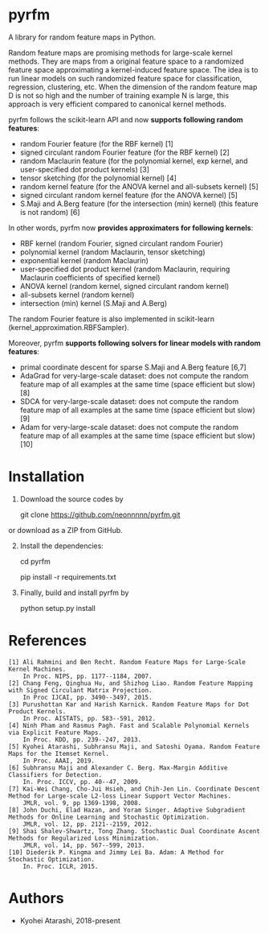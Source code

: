 # pyrfm
A library for random feature maps in Python.

Random feature maps are promising methods for large-scale kernel methods.
They are maps from a original feature space to a randomized feature space 
approximating a kernel-induced feature space.
The idea is to run linear models on such randomized feature space for 
classification, regression, clustering, etc.
When the dimension of the random feature map D is not so high and the number of
training example N is large, this approach is very efficient compared to 
canonical kernel methods.

pyrfm follows the scikit-learn API and now **supports following random features**:

 - random Fourier feature (for the RBF kernel) [1]
 - signed circulant random Fourier feature (for the RBF kernel) [2]
 - random Maclaurin feature (for the polynomial kernel, exp kernel, and 
 user-specified dot product kernels) [3]
 - tensor sketching (for the polynomial kernel) [4]
 - random kernel feature (for the ANOVA kernel and all-subsets kernel) [5]
 - signed circulant random kernel feature (for the ANOVA kernel) [5]
 - S.Maji and A.Berg feature (for the intersection (min) kernel) (this feature 
 is not random) [6]
 
In other words, pyrfm now **provides approximaters for following kernels**:
 - RBF kernel (random Fourier, signed circulant random Fourier)
 - polynomial kernel (random Maclaurin, tensor sketching)
 - exponential kernel (random Maclaurin)
 - user-specified dot product kernel (random Maclaurin, requiring Maclaurin 
 coefficients of specified kernel)
 - ANOVA kernel (random kernel, signed circulant random kernel)
 - all-subsets kernel (random kernel)
 - intersection (min) kernel (S.Maji and A.Berg)
  
The random Fourier feature is also implemented in scikit-learn 
(kernel_approximation.RBFSampler).

Moreover, pyrfm **supports following solvers for linear models with random features**:
 - primal coordinate descent for sparse S.Maji and A.Berg feature [6,7]
 - AdaGrad for very-large-scale dataset: does not compute the random feature map
  of all examples at the same time (space efficient but slow) [8]
 - SDCA for very-large-scale dataset: does not compute the random feature map
  of all examples at the same time (space efficient but slow) [9]
 - Adam for very-large-scale dataset: does not compute the random feature map
  of all examples at the same time (space efficient but slow) [10]
 
 # Installation
 1. Download the source codes by
 
 
    git clone https://github.com/neonnnnn/pyrfm.git
 
  or download as a ZIP from GitHub.
 
 2. Install the dependencies:
 
 
    cd pyrfm
    
    pip install -r requirements.txt
    
 3. Finally, build and install pyrfm by
 
 
    python setup.py install
    
 # References
    [1] Ali Rahmini and Ben Recht. Random Feature Maps for Large-Scale Kernel Machines. 
        In Proc. NIPS, pp. 1177--1184, 2007.
    [2] Chang Feng, Qinghua Hu, and Shizhog Liao. Random Feature Mapping with Signed Circulant Matrix Projection. 
        In Proc IJCAI, pp. 3490--3497, 2015.
    [3] Purushottan Kar and Harish Karnick. Random Feature Maps for Dot Product Kernels. 
        In Proc. AISTATS, pp. 583--591, 2012.
    [4] Ninh Pham and Rasmus Pagh. Fast and Scalable Polynomial Kernels via Explicit Feature Maps. 
        In Proc. KDD, pp. 239--247, 2013.
    [5] Kyohei Atarashi, Subhransu Maji, and Satoshi Oyama. Random Feature Maps for the Itemset Kernel. 
        In Proc. AAAI, 2019.
    [6] Subhransu Maji and Alexander C. Berg. Max-Margin Additive Classifiers for Detection. 
        In. Proc. ICCV, pp. 40--47, 2009. 
    [7] Kai-Wei Chang, Cho-Jui Hsieh, and Chih-Jen Lin. Coordinate Descent Method for Large-scale L2-loss Linear Support Vector Machines.
        JMLR, vol. 9, pp 1369-1398, 2008.
    [8] John Duchi, Elad Hazan, and Yoram Singer. Adaptive Subgradient Methods for Online Learning and Stochastic Optimization.
        JMLR, vol. 12, pp. 2121--2159, 2012.
    [9] Shai Shalev-Shwartz, Tong Zhang. Stochastic Dual Coordinate Ascent Methods for Regularized Loss Minimization.
        JMLR, vol. 14, pp. 567--599, 2013.
    [10] Diederik P. Kingma and Jimmy Lei Ba. Adam: A Method for Stochastic Optimization.
        In. Proc. ICLR, 2015.
 # Authors
 - Kyohei Atarashi, 2018-present